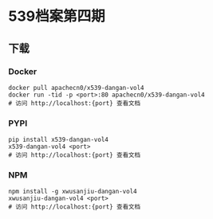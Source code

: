 # 539档案第四期

## 下载

### Docker

```
docker pull apachecn0/x539-dangan-vol4
docker run -tid -p <port>:80 apachecn0/x539-dangan-vol4
# 访问 http://localhost:{port} 查看文档
```

### PYPI

```
pip install x539-dangan-vol4
x539-dangan-vol4 <port>
# 访问 http://localhost:{port} 查看文档
```

### NPM

```
npm install -g xwusanjiu-dangan-vol4
xwusanjiu-dangan-vol4 <port>
# 访问 http://localhost:{port} 查看文档
```